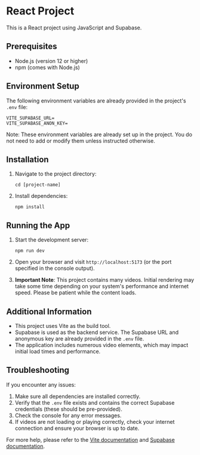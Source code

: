 # React Project

This is a React project using JavaScript and Supabase.

## Prerequisites

- Node.js (version 12 or higher)
- npm (comes with Node.js)

## Environment Setup

The following environment variables are already provided in the project's `.env` file:

```
VITE_SUPABASE_URL=
VITE_SUPABASE_ANON_KEY=
```

Note: These environment variables are already set up in the project. You do not need to add or modify them unless instructed otherwise.

## Installation

1. Navigate to the project directory:
   ```
   cd [project-name]
   ```

2. Install dependencies:
   ```
   npm install
   ```

## Running the App

1. Start the development server:
   ```
   npm run dev
   ```

2. Open your browser and visit `http://localhost:5173` (or the port specified in the console output).

3. **Important Note**: This project contains many videos. Initial rendering may take some time depending on your system's performance and internet speed. Please be patient while the content loads.

## Additional Information

- This project uses Vite as the build tool.
- Supabase is used as the backend service. The Supabase URL and anonymous key are already provided in the `.env` file.
- The application includes numerous video elements, which may impact initial load times and performance.

## Troubleshooting

If you encounter any issues:

1. Make sure all dependencies are installed correctly.
2. Verify that the `.env` file exists and contains the correct Supabase credentials (these should be pre-provided).
3. Check the console for any error messages.
4. If videos are not loading or playing correctly, check your internet connection and ensure your browser is up to date.

For more help, please refer to the [Vite documentation](https://vitejs.dev/guide/) and [Supabase documentation](https://supabase.io/docs).
